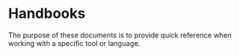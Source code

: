 # Handbooks
The purpose of these documents is to provide quick reference when working with a specific tool or language.
